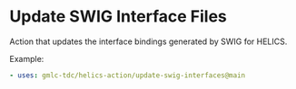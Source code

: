 # Update SWIG Interface Files

Action that updates the interface bindings generated by SWIG for HELICS.

Example:
```yaml
- uses: gmlc-tdc/helics-action/update-swig-interfaces@main
```
